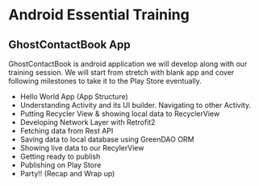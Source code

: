 # Android Essential Training

## GhostContactBook App

GhostContactBook is android application we will develop along with our training session. We will start from stretch with blank app and cover following milestones to take it to the Play Store eventually.

* Hello World App (App Structure)
* Understanding Activity and its UI builder. Navigating to other Activity.
* Putting Recycler View & showing local data to RecyclerView
* Developing Network Layer with Retrofit2
* Fetching data from Rest API
* Saving data to local database using GreenDAO ORM
* Showing live data to our RecylerView
* Getting ready to publish
* Publishing on Play Store
* Party!! (Recap and Wrap up)
